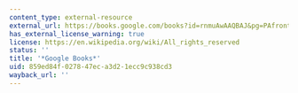 ```yaml
---
content_type: external-resource
external_url: https://books.google.com/books?id=rnmuAwAAQBAJ&pg=PAfrontcover#v=onepage&q&f=false
has_external_license_warning: true
license: https://en.wikipedia.org/wiki/All_rights_reserved
status: ''
title: '*Google Books*'
uid: 859ed84f-0278-47ec-a3d2-1ecc9c938cd3
wayback_url: ''
---
```

